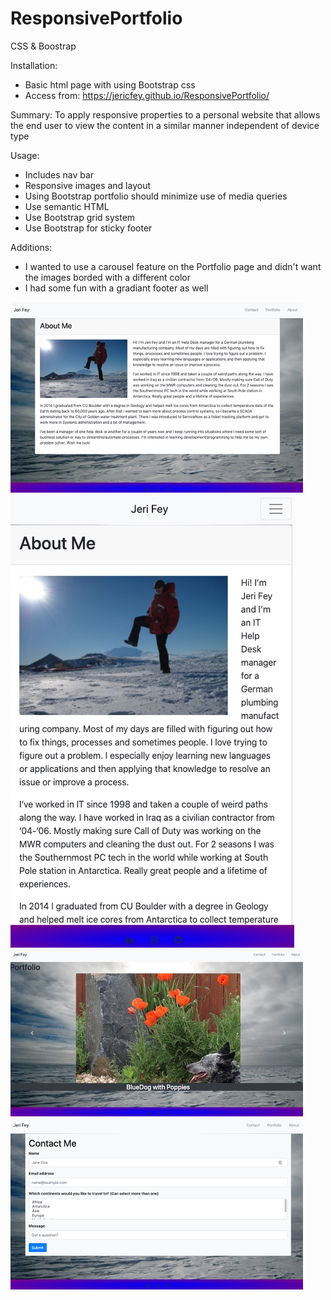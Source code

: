 # ResponsivePortfolio
CSS &amp; Boostrap

Installation:
 - Basic html page with using Bootstrap css
 - Access from: https://jericfey.github.io/ResponsivePortfolio/

Summary: 
To apply responsive properties to a personal website that allows the end user to view the content in a similar manner independent of device type

Usage: 
 - Includes nav bar
 - Responsive images and layout
 - Using Bootstrap portfolio should minimize use of media queries
 - Use semantic HTML
 - Use Bootstrap grid system
 - Use Bootstrap for sticky footer

 Additions: 
  - I wanted to use a carousel feature on the Portfolio page and didn't want the images borded with a different color
  - I had some fun with a gradiant footer as well



![AboutMe Screenshot](./images/Website_screenshot_AboutMe.jpg)
![AboutMe Responsive Screenshot](./images/Website_screenshot_AboutMe_Responsive.jpg)
![Portfolio Screenshot](./images/Website_screenshot_Portfolio.jpg)
![Contact Screenshot](./images/Website_screenshot_Contact.jpg)



    
    
